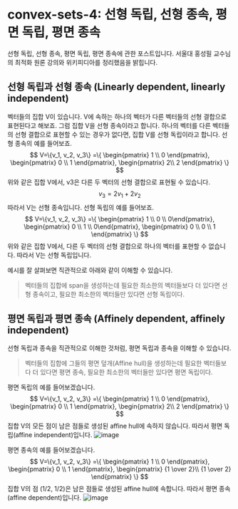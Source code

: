 # convex-sets-4: 선형 독립, 선형 종속, 평면 독립, 평면 종속
선형 독립, 선형 종속, 평면 독립, 평면 종속에 관한 포스트입니다. 서울대 홍성필 교수님의 최적화 원론 강의와 위키피디아를 정리했음을 밝힙니다. 
## 선형 독립과 선형 종속 (Linearly dependent, linearly independent)
벡터들의 집합 V이 있습니다.  V에 속하는 하나의 벡터가 다른 벡터들의 선형 결합으로 표현된다고 해보죠. 그럼 집합 V을 선형 종속이라고 합니다. 하나의 벡터를 다른 벡터들의 선형 결합으로 표현할 수 있는 경우가 없다면, 집합 V를 선형 독립이라고 합니다.
선형 종속의 예를 들어보죠. 
$$
V=\{v_1, v_2, v_3\}
=\{
\begin{pmatrix} 1 \\ 0 \end{pmatrix}, 
\begin{pmatrix} 0 \\ 1 \end{pmatrix},
\begin{pmatrix} 2\\ 2 \end{pmatrix}
\}
$$
위와 같은 집합 V에서, v3은 다른 두 벡터의 선형 결합으로 표현될 수 있습니다.
$$
v_3=2v_1+2v_2
$$
따라서 V는 선형 종속입니다.
선형 독립의 예를 들어보죠.
$$
V=\{v_1, v_2, v_3\}
=\{
\begin{pmatrix} 1 \\ 0 \\ 0\end{pmatrix}, 
\begin{pmatrix} 0 \\ 1 \\ 0\end{pmatrix},
\begin{pmatrix} 0 \\ 0 \\ 1 \end{pmatrix}
\}
$$
위와 같은 집합 V에서, 다른 두 벡터의 선형 결합으로 하나의 벡터를 표현할 수 없습니다. 따라서 V는 선형 독립입니다.

예시를 잘 살펴보면 직관적으로 아래와 같이 이해할 수 있습니다.
> 벡터들의 집합에 span을 생성하는데 필요한 최소한의 벡터들보다 더 있다면 선형 종속이고, 필요한 최소한의 벡터들만 있다면 선형 독립이다.

## 평면 독립과 평면 종속 (Affinely dependent, affinely independent)
선형 독립과 종속을 직관적으로 이해한 것처럼, 평면 독립과 종속을 이해할 수 있습니다.
> 벡터들의 집합에 그들의 평면 덮개(Affine hull)을 생성하는데 필요한 벡터들보다 더 있다면 평면 종속, 필요한 최소한의 벡터들만 있다면 평면 독립이다.

평면 독립의 예를 들어보겠습니다.
$$
V=\{v_1, v_2, v_3\}
=\{
\begin{pmatrix} 1 \\ 0 \end{pmatrix}, 
\begin{pmatrix} 0 \\ 1 \end{pmatrix},
\begin{pmatrix} 2\\ 2 \end{pmatrix}
\}
$$
집합 V의 모든 점이 남은 점들로 생성된 affine hull에 속하지 않습니다. 따라서 평면 독립(affine independent)입니다.
![image](https://user-images.githubusercontent.com/11609881/111814553-f4db4600-891d-11eb-9c39-e9a478eae763.png)

평면 종속의 예를 들어보겠습니다.
$$
V=\{v_1, v_2, v_3\}
=\{
\begin{pmatrix} 1 \\ 0 \end{pmatrix}, 
\begin{pmatrix} 0 \\ 1 \end{pmatrix},
\begin{pmatrix} {1 \over 2}\\ {1 \over 2} \end{pmatrix}
\}
$$
집합 V의 점 (1/2, 1/2)은 남은 점들로 생성된 affine hull에 속합니다. 따라서 평면 종속(affine dependent)입니다.
![image](https://user-images.githubusercontent.com/11609881/111814599-0290cb80-891e-11eb-9a33-3e56f46cf894.png)
<!--stackedit_data:
eyJoaXN0b3J5IjpbMzA2NDA5OTU2LDIyMDQyNjE0MSwxNTMxMj
IwNzEzLC05NDY4NTc5MV19
-->